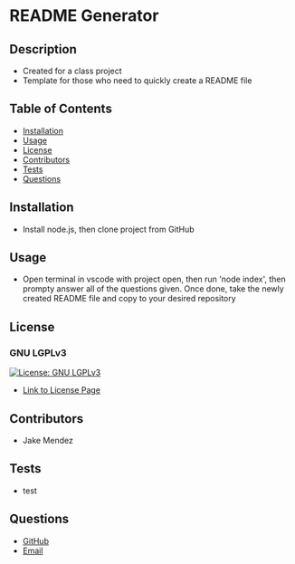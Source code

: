 
  # README Generator

  ## Description

  * Created for a class project
  * Template for those who need to quickly create a README file

  ## Table of Contents

  - [Installation](#Installation)
  - [Usage](#Usage)
  - [License](#License)
  - [Contributors](#Contributors)
  - [Tests](#Tests)
  - [Questions](#Questions)

  ## Installation

  * Install node.js, then clone project from GitHub

  ## Usage

  * Open terminal in vscode with project open, then run 'node index', then prompty answer all of the questions given.  Once done, take the newly created README file and copy to your desired repository

  ## License

  
  ### GNU LGPLv3
    
  [![License: GNU LGPLv3](https://img.shields.io/badge/License-AGPL_v3-blue.svg)](https://www.gnu.org/licenses/lgpl-3.0)

  - [Link to License Page](https://www.gnu.org/licenses/lgpl-3.0)
    

  ## Contributors
  
  * Jake Mendez

  ## Tests

  * test

  ## Questions

  * [GitHub](https;//github/jakem8532)
  * [Email](jakem8532@gmail.com)


